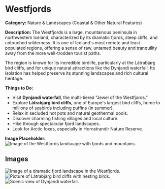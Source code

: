 # Westfjords

**Category:** Nature & Landscapes (Coastal & Other Natural Features)

**Description:**
The Westfjords is a large, mountainous peninsula in northwestern Iceland, characterized by its dramatic fjords, steep cliffs, and untouched wilderness. It is one of Iceland's most remote and least populated regions, offering a sense of raw, untamed beauty and tranquility away from the more well-trodden tourist paths.

The region is known for its incredible birdlife, particularly at the Látrabjarg bird cliffs, and for unique natural attractions like the Dynjandi waterfall. Its isolation has helped preserve its stunning landscapes and rich cultural heritage.

**Things to Do:**
*   Visit **Dynjandi waterfall**, the multi-tiered "Jewel of the Westfjords."
*   Explore **Látrabjarg bird cliffs**, one of Europe's largest bird cliffs, home to millions of seabirds including puffins (in summer).
*   Relax in secluded hot pots and natural geothermal pools.
*   Discover charming fishing villages and local culture.
*   Hike through spectacular fjord landscapes.
*   Look for Arctic foxes, especially in Hornstrandir Nature Reserve.

**Image Placeholder:**
![Image of the Westfjords landscape with fjords and mountains.](placeholder_westfjords.jpg)

## Images

![Image of a dramatic fjord landscape in the Westfjords.](https://via.placeholder.com/600x400?text=Westfjords+Fjord+1)
![Picture of Látrabjarg bird cliffs with nesting birds.](https://via.placeholder.com/600x400?text=Látrabjarg+Cliffs+2)
![Scenic view of Dynjandi waterfall.](https://via.placeholder.com/600x400?text=Dynjandi+Waterfall+3) 